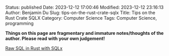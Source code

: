 Status: published
Date: 2023-12-12 17:00:46
Modified: 2023-12-12 23:16:13
Author: Benjamin Du
Slug: tips-on-the-rust-crate-sqlx
Title: Tips on the Rust Crate SQLX
Category: Computer Science
Tags: Computer Science, programming

**Things on this page are fragmentary and immature notes/thoughts of the author. Please read with your own judgement!**

[Raw SQL in Rust with SQLx](https://www.shuttle.rs/blog/2023/10/04/sql-in-rust)
